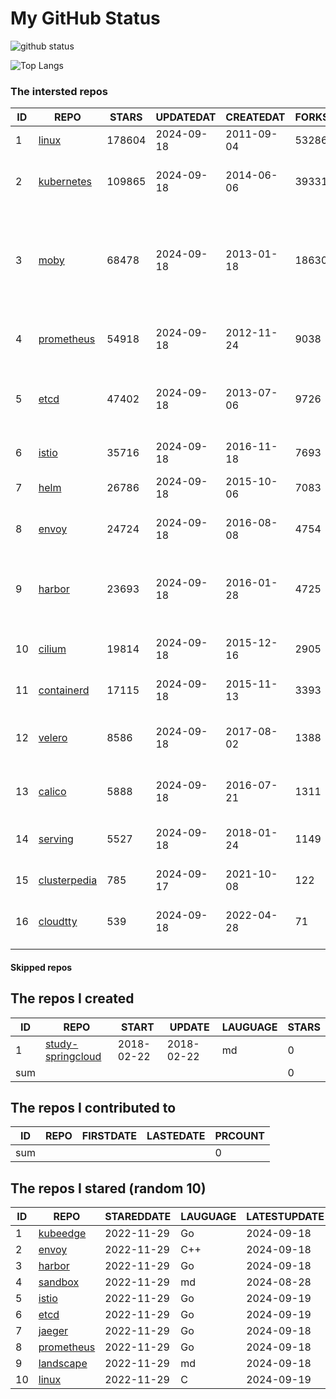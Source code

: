 # My GitHub Status

<img src="https://github-readme-stats-1.yihong0618.vercel.app/api?username=daoqingniu&show_icons=true&&&hide_title=true&count_private=true" alt="github status" />

![Top Langs](https://github-readme-stats-1.yihong0618.vercel.app/api/top-langs/?username=daoqingniu&layout=compact)

<!--START_SECTION:github_repos-->
### The intersted repos
| ID |                              REPO                               | STARS  | UPDATEDAT  | CREATEDAT  | FORKSCOUNT |                                                DESCRIPTIONS                                                |
|----|-----------------------------------------------------------------|--------|------------|------------|------------|------------------------------------------------------------------------------------------------------------|
|  1 | [linux](https://github.com/torvalds/linux)                      | 178604 | 2024-09-18 | 2011-09-04 |      53286 | Linux kernel source tree                                                                                   |
|  2 | [kubernetes](https://github.com/kubernetes/kubernetes)          | 109865 | 2024-09-18 | 2014-06-06 |      39331 | Production-Grade Container Scheduling and Management                                                       |
|  3 | [moby](https://github.com/moby/moby)                            |  68478 | 2024-09-18 | 2013-01-18 |      18630 | The Moby Project - a collaborative project for the container ecosystem to assemble container-based systems |
|  4 | [prometheus](https://github.com/prometheus/prometheus)          |  54918 | 2024-09-18 | 2012-11-24 |       9038 | The Prometheus monitoring system and time series database.                                                 |
|  5 | [etcd](https://github.com/etcd-io/etcd)                         |  47402 | 2024-09-18 | 2013-07-06 |       9726 | Distributed reliable key-value store for the most critical data of a distributed system                    |
|  6 | [istio](https://github.com/istio/istio)                         |  35716 | 2024-09-18 | 2016-11-18 |       7693 | Connect, secure, control, and observe services.                                                            |
|  7 | [helm](https://github.com/helm/helm)                            |  26786 | 2024-09-18 | 2015-10-06 |       7083 | The Kubernetes Package Manager                                                                             |
|  8 | [envoy](https://github.com/envoyproxy/envoy)                    |  24724 | 2024-09-18 | 2016-08-08 |       4754 | Cloud-native high-performance edge/middle/service proxy                                                    |
|  9 | [harbor](https://github.com/goharbor/harbor)                    |  23693 | 2024-09-18 | 2016-01-28 |       4725 | An open source trusted cloud native registry project that stores, signs, and scans content.                |
| 10 | [cilium](https://github.com/cilium/cilium)                      |  19814 | 2024-09-18 | 2015-12-16 |       2905 | eBPF-based Networking, Security, and Observability                                                         |
| 11 | [containerd](https://github.com/containerd/containerd)          |  17115 | 2024-09-18 | 2015-11-13 |       3393 | An open and reliable container runtime                                                                     |
| 12 | [velero](https://github.com/vmware-tanzu/velero)                |   8586 | 2024-09-18 | 2017-08-02 |       1388 | Backup and migrate Kubernetes applications and their persistent volumes                                    |
| 13 | [calico](https://github.com/projectcalico/calico)               |   5888 | 2024-09-18 | 2016-07-21 |       1311 | Cloud native networking and network security                                                               |
| 14 | [serving](https://github.com/knative/serving)                   |   5527 | 2024-09-18 | 2018-01-24 |       1149 | Kubernetes-based, scale-to-zero, request-driven compute                                                    |
| 15 | [clusterpedia](https://github.com/clusterpedia-io/clusterpedia) |    785 | 2024-09-17 | 2021-10-08 |        122 | The Encyclopedia of Kubernetes clusters                                                                    |
| 16 | [cloudtty](https://github.com/cloudtty/cloudtty)                |    539 | 2024-09-18 | 2022-04-28 |         71 | A Friendly Kubernetes CloudShell (Web Terminal) !                                                          |



#### Skipped repos
<!--END_SECTION:github_repos-->

<!--START_SECTION:my_github-->
## The repos I created
| ID  |                                 REPO                                 |   START    |   UPDATE   | LAUGUAGE | STARS |
|-----|----------------------------------------------------------------------|------------|------------|----------|-------|
|   1 | [study-springcloud](https://github.com/daoqingniu/study-springcloud) | 2018-02-22 | 2018-02-22 | md       |     0 |
| sum |                                                                      |            |            |          |     0 |

## The repos I contributed to
| ID  | REPO | FIRSTDATE | LASTEDATE | PRCOUNT |
|-----|------|-----------|-----------|---------|
| sum |      |           |           |       0 |

## The repos I stared (random 10)
| ID |                          REPO                          | STAREDDATE | LAUGUAGE | LATESTUPDATE |
|----|--------------------------------------------------------|------------|----------|--------------|
|  1 | [kubeedge](https://github.com/kubeedge/kubeedge)       | 2022-11-29 | Go       | 2024-09-18   |
|  2 | [envoy](https://github.com/envoyproxy/envoy)           | 2022-11-29 | C++      | 2024-09-18   |
|  3 | [harbor](https://github.com/goharbor/harbor)           | 2022-11-29 | Go       | 2024-09-18   |
|  4 | [sandbox](https://github.com/cncf/sandbox)             | 2022-11-29 | md       | 2024-08-28   |
|  5 | [istio](https://github.com/istio/istio)                | 2022-11-29 | Go       | 2024-09-19   |
|  6 | [etcd](https://github.com/etcd-io/etcd)                | 2022-11-29 | Go       | 2024-09-19   |
|  7 | [jaeger](https://github.com/jaegertracing/jaeger)      | 2022-11-29 | Go       | 2024-09-18   |
|  8 | [prometheus](https://github.com/prometheus/prometheus) | 2022-11-29 | Go       | 2024-09-18   |
|  9 | [landscape](https://github.com/cncf/landscape)         | 2022-11-29 | md       | 2024-09-18   |
| 10 | [linux](https://github.com/torvalds/linux)             | 2022-11-29 | C        | 2024-09-19   |

<!--END_SECTION:my_github-->

